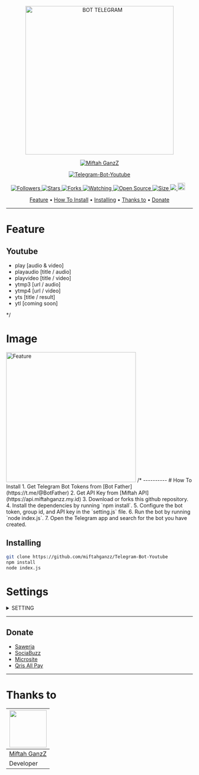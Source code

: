 <p align="center">
<img src="https://encrypted-tbn0.gstatic.com/images?q=tbn:ANd9GcS0uzFzEpGE1pH5fwJSbPCVF5t_piVbNDIcc6fkIIrzD9s2G1iQZHJYvoKzBjNM0d-_YGU&usqp=CAU" alt="BOT TELEGRAM" width="400"/>

 <p align="center">
    <a href="https://miftahganzz.github.io">
        <img
            src="https://readme-typing-svg.herokuapp.com?size=15&width=280&lines=Telegram+Bot+Youtube+By+Miftah+GanzZ+🌐"
            alt="Miftah GanzZ"
        />
    </a>
</p>

  
</p>
<p align="center">
<a href="#">
<img title="Telegram-Bot-Youtube" src="https://img.shields.io/badge/Bot-Telegram-green?colorA=%23ff0000&colorB=%23017e40&style=for-the-badge">
</a>
  </p>

<p align="center">

<a href="https://github.com/miftahganzz/followers">
<img title="Followers" src="https://img.shields.io/github/followers/miftahganzz?color=red&style=flat-square">
</a>

<a href="https://github.com/miftahganzz/Telegram-Bot-Youtube/stargazers/">
<img title="Stars" src="https://img.shields.io/github/stars/miftahganzz/Telegram-Bot-Youtube?color=blue&style=flat-square">
</a
>
<a href="https://github.com/miftahganzz/Telegram-Bot-Youtube/network/members">
<img title="Forks" src="https://img.shields.io/github/forks/miftahganzz/Telegram-Bot-Youtube?color=red&style=flat-square">
</a>

<a href="https://github.com/miftahganzz/Telegram-Bot-Youtube/watchers">
<img title="Watching" src="https://img.shields.io/github/watchers/miftahganzz/Telegram-Bot-Youtube?label=Watchers&color=blue&style=flat-square">
</a>

<a href="https://github.com/miftahganzz/Telegram-Bot-Youtube">
<img title="Open Source" src="https://badges.frapsoft.com/os/v2/open-source.svg?v=103">
</a>

<a href="https://github.com/miftahganzz/Telegram-Bot-Youtube/">
<img title="Size" src="https://img.shields.io/github/repo-size/miftahganzz/Telegram-Bot-Youtube?style=flat-square&color=green">
</a>
<a href="https://hits.seeyoufarm.com">
<img src="https://hits.seeyoufarm.com/api/count/incr/badge.svg?url=https%3A%2F%2Fgithub.com%2Fmiftahganzz%2FTelegram-Bot-Youtube&count_bg=%2379C83D&title_bg=%23555555&icon=probot.svg&icon_color=%2300FF6D&title=hits&edge_flat=false"/>
</a>

<a href="https://github.com/miftahganzz/Telegram-Bot-Youtube/graphs/commit-activity">
<img height="20" src="https://img.shields.io/badge/Maintained%3F-yes-green.svg"></a>&nbsp;&nbsp;
</p>

<p align="center">
  <a href="https://github.com/miftahganzz/Telegram-Bot-Youtube#feature">Feature</a> •
 <a href="https://github.com/miftahganzz/Telegram-Bot-Youtube#howtoinstall">How To Install</a> •
  <a href="https://github.com/miftahganzz/Telegram-Bot-Youtube#installing">Installing</a> •
  <a href="https://github.com/miftahganzz/Telegram-Bot-Youtube#thanks-to">Thanks to</a> •
  <a href="https://github.com/miftahganzz/Telegram-Bot-Youtube#donate">Donate</a>
</p>
</div>

----------
# Feature
## Youtube
* play [audio & video]
* playaudio [title / audio]
* playvideo [title / video]
* ytmp3 [url / audio]
* ytmp4 [url / video]
* yts [title / result]
* ytl [coming soon]

*/
# Image
<img src="https://file-uploader.miftahganzz.repl.co/file/WZdvYrJR1m.png" alt="Feature" width="350"/>
/*
----------
# How To Install
1. Get Telegram Bot Tokens from [Bot Father](https://t.me/@BotFather)
2. Get API Key from [Miftah API](https://api.miftahganzz.my.id)
3. Download or forks this github repository.
4. Install the dependencies by running `npm install`.
5. Configure the bot token, group id, and API key in the `setting.js` file.
6. Run the bot by running `node index.js`.
7. Open the Telegram app and search for the bot you have created.

## Installing
```bash
git clone https://github.com/miftahganzz/Telegram-Bot-Youtube
npm install
node index.js
```
# Settings
 
<details>
  <summary>SETTING</summary>
	
You can edit owner and other in `'./setting.js'`
```ts
module.exports = {
  tokenBot: '', // your bot token
  apikey: 'free', // default global, zex, or free
  miftahapi: 'https://api.miftahganzz.my.id/api/'
};
```

</details>

----------
## Donate
- [Saweria](https://saweria.co/miftahganz)
- [SociaBuzz](https://sociabuzz.com/miftahganz/tribe)
- [Microsite](https://s.id/miftahbotz)
- [Qris All Pay](https://telegra.ph/file/be286c967baac1546bd95.jpg)
----------
# Thanks to
<a href="https://github.com/miftahganzz"><img src="https://github.com/miftahganzz.png?size=100" width="100" height="100"></a> | 
---|
[Miftah GanzZ](https://github.com/miftahganzz)  |
Developer |
